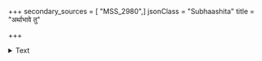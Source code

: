 +++
secondary_sources = [ "MSS_2980",]
jsonClass = "Subhaashita"
title = "अर्थाभावे तु"

+++

<details><summary>Text</summary>

अर्थाभावे तु यज्ज्ञानं प्रत्यक्षमिव दृश्यते।  
गन्धर्वनगराकारं स्वप्नं तदुपलक्षयेत्॥
</details>
